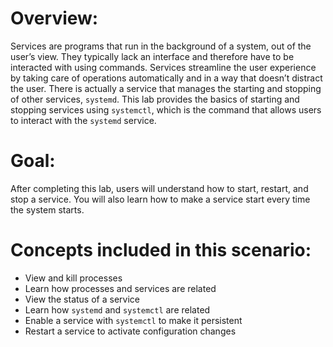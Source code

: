 # Overview:

Services are programs that run in the background of a system, out of the user’s view. They typically lack an interface and therefore have to be interacted with using commands. Services streamline the user experience by taking care of operations automatically and in a way that doesn’t distract the user. There is actually a service that manages the starting and stopping of other services, `systemd`. This lab provides the basics of starting and stopping services using `systemctl`, which is the command that allows users to interact with the `systemd` service.

# Goal:

After completing this lab, users will understand how to start, restart, and stop a service. You will also learn how to make a service start every time the system starts.

# Concepts included in this scenario:

* View and kill processes
* Learn how processes and services are related
* View the status of a service
* Learn how `systemd` and `systemctl` are related
* Enable a service with `systemctl` to make it persistent
* Restart a service to activate configuration changes
